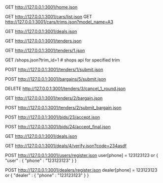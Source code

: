 GET http://127.0.0.1:3001/home.json

GET http://127.0.0.1:3001/cars/list.json
GET http://127.0.0.1:3001/cars/trims.json?model_name=A3

GET http://127.0.0.1:3001/deals.json

GET http://127.0.0.1:3001/tenders.json

GET http://127.0.0.1:3001/tenders/1.json

GET /shops.json?trim_id=1 # shops api for specified trim

POST http://127.0.0.1:3001/tenders/1/submit.json

POST http://127.0.0.1:3001/bargains/5/submit.json

DELETE http://127.0.0.1:3001/tenders/3/cancel_1_round.json

GET http://127.0.0.1:3001/tenders/2/bargain.json

POST http://127.0.0.1:3001/tenders/2/submit_bargain.json

POST http://127.0.0.1:3001/bids/23/accept.json

POST http://127.0.0.1:3001/bids/24/accept_final.json

GET http://127.0.0.1:3001/deals.json

GET http://127.0.0.1:3001/deals/4/verify.json?code=234asdf

POST http://127.0.0.1:3001/users/register.json  user[phone] = 123123123  or { "user" : { "phone" : "123123123" } }

POST http://127.0.0.1:3001/dealers/register.json dealer[phone] = 123123123 or { "dealer" : { "phone" : "123123123" } }